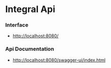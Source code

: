 # Integral Api

### Interface

* [http://localhost:8080/](http://localhost:8080/)

### Api Documentation

* [http://localhost:8080/swagger-ui/index.html](http://localhost:8080/swagger-ui/index.html)

